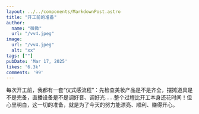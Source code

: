 ```yaml
---
layout: ../../components/MarkdownPost.astro
title: "开工前的准备"
author: 
  name: "微微"
  url: "/vv4.jpeg"
image:
  url: "/vv4.jpeg"
  alt: "xx"
tags: [""]
pubDate: 'Mar 17, 2025'
likes: '6.3k'
comments: '99'
---
```



每次开工前，我都有一套“仪式感流程”：先检查美妆产品是不是齐全，摆摊道具是不是完备，直播设备是不是调好音、调好光……整个过程比开工本身还花时间！但心里明白，这一切的准备，就是为了今天的努力能漂亮、顺利、赚得开心。
